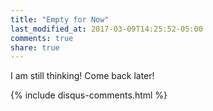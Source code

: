```yaml
---
title: "Empty for Now"
last_modified_at: 2017-03-09T14:25:52-05:00
comments: true
share: true
---
```


I am still thinking! Come back later!

{% include disqus-comments.html %}
